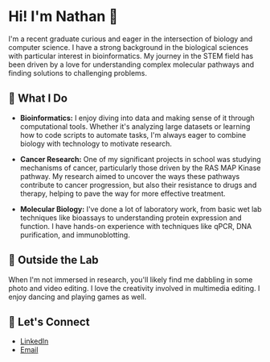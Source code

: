 # Hi! I'm Nathan 👋

I'm a recent graduate curious and eager in the intersection of biology and computer science. I have a strong background in the biological sciences with particular interest in bioinformatics. My journey in the STEM field has been driven by a love for understanding complex molecular pathways and finding solutions to challenging problems.

## 🔬 What I Do

- **Bioinformatics:** I enjoy diving into data and making sense of it through computational tools. Whether it's analyzing large datasets or learning how to code scripts to automate tasks, I'm always eager to combine biology with technology to motivate research.

- **Cancer Research:** One of my significant projects in school was studying mechanisms of cancer, particularly those driven by the RAS MAP Kinase pathway. My research aimed to uncover the ways these pathways contribute to cancer progression, but also their resistance to drugs and therapy, helping to pave the way for more effective treatment.

- **Molecular Biology:** I've done a lot of laboratory work, from basic wet lab techniques like bioassays to understanding protein expression and function. I have hands-on experience with techniques like qPCR, DNA purification, and immunoblotting.
  

## 📸 Outside the Lab

When I'm not immersed in research, you'll likely find me dabbling in some photo and video editing. I love the  creativity involved in multimedia editing. I enjoy dancing and playing games as well. 


## 🚀 Let's Connect

- [LinkedIn](https://www.linkedin.com/in/nathanjyee/)
- [Email](mailto:nathanjyee825@gmail.com)
